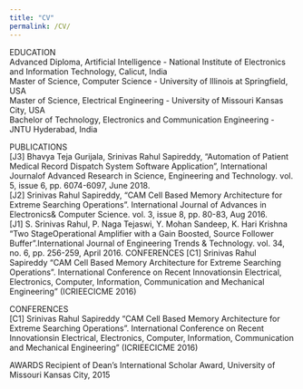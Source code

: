 ```yaml
---
title: "CV"
permalink: /CV/
---
```


EDUCATION
<br>
Advanced Diploma, Artificial Intelligence - National Institute of Electronics and Information Technology, Calicut, India<br>
Master of Science, Computer Science - University of Illinois at Springfield, USA<br>
Master of Science, Electrical Engineering - University of Missouri Kansas City, USA<br>
Bachelor of Technology, Electronics and Communication Engineering - JNTU Hyderabad, India
<br>

PUBLICATIONS
<br>
[J3] Bhavya Teja Gurijala, Srinivas Rahul Sapireddy, “Automation of Patient Medical Record Dispatch System Software Application”, International Journalof Advanced Research in Science, Engineering and Technology. vol. 5, issue 6, pp. 6074-6097, June 2018.
<br>
[J2] Srinivas Rahul Sapireddy, “CAM Cell Based Memory Architecture for Extreme Searching Operations”. International Journal of Advances in Electronics& Computer Science. vol. 3, issue 8, pp. 80-83, Aug 2016.
<br>
[J1] S. Srinivas Rahul, P. Naga Tejaswi, Y. Mohan Sandeep, K. Hari Krishna “Two StageOperational Amplifier with a Gain Boosted, Source Follower Buffer”.International Journal of Engineering Trends & Technology. vol. 34, no. 6, pp. 256-259, April 2016. CONFERENCES [C1] Srinivas Rahul Sapireddy “CAM Cell Based Memory Architecture for Extreme Searching Operations”. International Conference on Recent Innovationsin Electrical, Electronics, Computer, Information, Communication and Mechanical Engineering” (ICRIEECICME 2016)
<br>

CONFERENCES
<br>
[C1] Srinivas Rahul Sapireddy “CAM Cell Based Memory Architecture for Extreme Searching Operations”. International Conference on Recent Innovationsin Electrical, Electronics, Computer, Information, Communication and Mechanical Engineering” (ICRIEECICME 2016)
<br>

AWARDS
Recipient of Dean’s International Scholar Award, University of Missouri Kansas City, 2015
<br>
